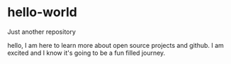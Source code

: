 # hello-world
Just another repository

hello, I am here to learn more about open source projects and github.
I am excited and I know it's going to be a fun filled journey.
